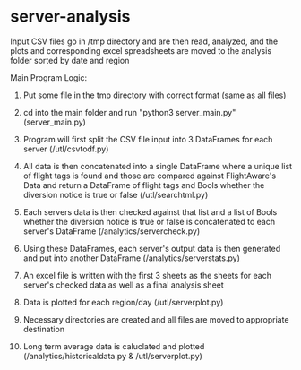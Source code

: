# server-analysis

Input CSV files go in /tmp directory and are then read, analyzed, and the plots and corresponding excel spreadsheets are moved to the analysis folder sorted by date and region


Main Program Logic:
1) Put some file in the tmp directory with correct format (same as all files)

2) cd into the main folder and run "python3 server_main.py" (server_main.py)

3) Program will first split the CSV file input into 3 DataFrames for each server (/utl/csvtodf.py)

4) All data is then concatenated into a single DataFrame where a unique list of flight tags is found and those are compared against        FlightAware's Data and return a DataFrame of flight tags and Bools whether the diversion notice is true or false (/utl/searchtml.py)

5) Each servers data is then checked against that list and a list of Bools whether the diversion notice is true or false is concatenated to each server's DataFrame (/analytics/servercheck.py)

6) Using these DataFrames, each server's output data is then generated and put into another DataFrame (/analytics/serverstats.py)

7) An excel file is written with the first 3 sheets as the sheets for each server's checked data as well as a final analysis sheet

8) Data is plotted for each region/day (/utl/serverplot.py)

9) Necessary directories are created and all files are moved to appropriate destination

10) Long term average data is caluclated and plotted (/analytics/historicaldata.py & /utl/serverplot.py)